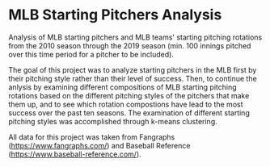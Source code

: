 # MLB Starting Pitchers Analysis
Analysis of MLB starting pitchers and MLB teams' starting pitching rotations from the 2010 season through the 2019 season (min. 100 innings pitched over this time period for a 
pitcher to be included).

The goal of this project was to analyze starting pitchers in the MLB first by their pitching style rather than their level of success. Then, to continue the anlysis by examining 
different compositions of MLB starting pitching rotations based on the different pitching styles of the pitchers that make them up, and to see which rotation compostions have lead 
to the most success over the past ten seasons. The examination of different starting pitching styles was accomplished through k-means clustering.

All data for this project was taken from Fangraphs (https://www.fangraphs.com/) and Baseball Reference (https://www.baseball-reference.com/).
